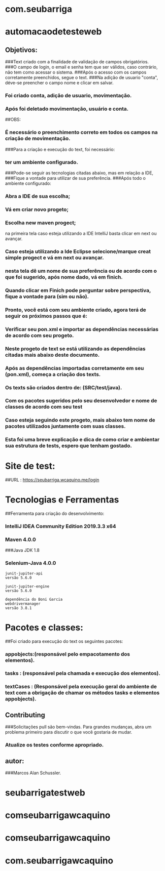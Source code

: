 # com.seubarriga
# automacaodetesteweb

## Objetivos:

###Text criado com a finalidade de validação de campos obrigatórios.
###O campo de login, o email e senha tem que ser válidos, caso contrário, não tem como acessar o sistema.
###Após o acesso com os campos corretamente preenchidos, segue o text.
###Na adição de usuario "conta", déve-se preencher o campo nome e clicar em salvar.
### Foi criado conta, adição de usuario, movimentação.
### Após foi deletado movimentação, usuário e conta.

##OBS:
### É necessário o preenchimento correto em todos os campos na criação de movimentação.

###Para a criação e execução do text, foi necessário:
### ter um ambiente configurado.
###Pode-se seguir as tecnologias citadas abaixo, mas em relação a IDE,
###Fique a vontade para utilizar de sua preferência.
###Após todo o ambiente configurado:
### Abra a IDE de sua escolha;
### Vá em criar novo progeto;
### Escolha new maven progect;
na primeira tela caso esteja utilizando a IDE IntelliJ basta clicar em next ou avançar.
### Caso esteja utilizando a Ide Eclipse selecione/marque creat simple progect e vá em next ou avançar.
### nesta tela dê um nome de sua preferência ou de acordo com o que foi sugerido, após nome dado, vá em finich.
### Quando clicar em Finich pode perguntar sobre perspectiva, fique a vontade para (sim ou não).
### Pronto, você está com seu ambiente criado, agora terá de seguir os próximos passos que é:
### Verificar seu pon.xml e importar as dependências necessárias de acordo com seu progeto.
### Neste progeto de text se está utilizando as dependências citadas mais abaixo deste documento.
### Após as dependências importadas corretamente em seu (pon.xml), começa a criação dos texts.
### Os texts são criados dentro de: (SRC/test/java).
### Com os pacotes sugeridos pelo seu desenvolvedor e nome de classes de acordo com seu test
### Caso esteja seguindo este progeto, mais abaixo tem nome de pacotes utilizados juntamente com suas classes.
### Esta foi uma breve explicação e dica de como criar e ambientar sua estrutura de tests, espero que tenham gostado.


# Site de test:
##URL : https://seubarriga.wcaquino.me/login

# Tecnologias e Ferramentas

##Ferramenta para criação do desenvolvimento:

### IntelliJ IDEA Community Edition 2019.3.3 x64
### Maven 4.0.0
###Java JDK 1.8
### Selenium-Java 4.0.0

``` Junit5
junit-jupiter-api
versão 5.6.0

junit-jupiter-engine
versão 5.6.0

dependência do Boni Garcia
webdrivermanager
versão 3.8.1

```


# Pacotes e classes:

##Foi criado para execução do text os seguintes pacotes:

### appobjects:(responsável pelo empacotamento dos elementos).
### tasks : (responsável pela chamada e execução dos elementos).
### textCases : (Responsável pela execução geral do ambiente de text com a obrigação de chamar os métodos tasks e elementos appobjects).

## Contributing
###Solicitações pull são bem-vindas. Para grandes mudanças, abra um problema primeiro para discutir o que você gostaria de mudar.
   
   ### Atualize os testes conforme apropriado.
   
   ## autor:
   ###Marcos Alan Schussler.
   

# seubarrigatestweb
# comseubarrigawcaquino
# comseubarrigawcaquino
# com.seubarrigawcaquino
